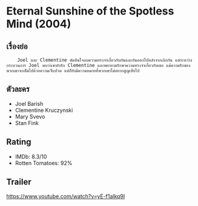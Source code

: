 # Eternal Sunshine of the Spotless Mind (2004)

## เรื่องย่อ
        Joel และ Clementine ตัดสินใจลบความทรงจำเกี่ยวกับกันและกันออกไปหลังจากเลิกกัน แต่ระหว่างกระบวนการ Joel พบว่าเขายังรัก Clementine และพยายามรักษาความทรงจำเกี่ยวกับเธอ แม้ความรักของพวกเขาจะเต็มไปด้วยความเจ็บปวด แต่ก็ยังมีความหมายที่พวกเขาไม่อยากสูญเสียไป

## ตัวละคร
- Joel Barish
- Clementine Kruczynski
- Mary Svevo
- Stan Fink

## Rating
- IMDb: 8.3/10
- Rotten Tomatoes: 92%

## Trailer
https://www.youtube.com/watch?v=yE-f1alkq9I